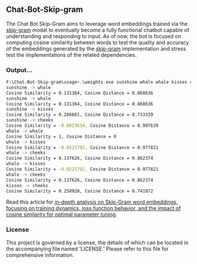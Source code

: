 ## Chat-Bot-Skip-gram
The Chat Bot Skip-Gram aims to leverage word embeddings trained via the [skip-gram](https://github.com/KHAAdotPK/Skip-gram.git) model to eventually become a fully functional chatbot capable of understanding and responding to input. As of now, the bot is focused on computing cosine similarity between words to test the quality and accuracy of the embeddings generated by the [skip-gram](https://github.com/KHAAdotPK/Skip-gram.git) implementation and stress test the implementations of the related dependencies.

### Output...
```BASH
F:\Chat-Bot-Skip-gram\usage>.\weights.exe sunshine whale whale kisses cheeks w1 w2p.dat
sunshine -> whale
Cosine Similarity = 0.131364, Cosine Distance = 0.868636
sunshine -> whale
Cosine Similarity = 0.131364, Cosine Distance = 0.868636
sunshine -> kisses
Cosine Similarity = 0.266661, Cosine Distance = 0.733339
sunshine -> cheeks
Cosine Similarity = -0.0023614, Cosine Distance = 0.997639
whale -> whale
Cosine Similarity = 1, Cosine Distance = 0
whale -> kisses
Cosine Similarity = -0.0221792, Cosine Distance = 0.977821
whale -> cheeks
Cosine Similarity = 0.137626, Cosine Distance = 0.862374
whale -> kisses
Cosine Similarity = -0.0221792, Cosine Distance = 0.977821
whale -> cheeks
Cosine Similarity = 0.137626, Cosine Distance = 0.862374
kisses -> cheeks
Cosine Similarity = 0.258928, Cosine Distance = 0.741072
```

Read this article for [in-depth analysis on Skip-Gram word embeddings, focusing on training dynamics, loss function behavior, and the impact of cosine similarity for optimal parameter tuning](https://github.com/KHAAdotPK/Skip-gram.git).


### License
This project is governed by a license, the details of which can be located in the accompanying file named 'LICENSE.' Please refer to this file for comprehensive information.

